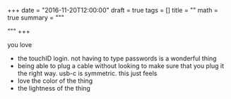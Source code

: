 +++
date = "2016-11-20T12:00:00"
draft = true
tags = []
title = ""
math = true
summary = """


"""
+++


you love
- the touchID login. not having to type passwords is 
a wonderful thing
- being able to plug a cable without looking to make
sure that you plug it the right way. usb-c is symmetric.
this just feels 
- love the color of the thing
- the lightness of the thing

